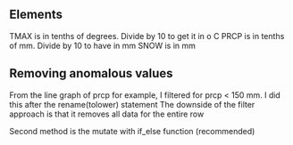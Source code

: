 Elements
--------
TMAX is in tenths of degrees. Divide by 10 to get it in o C
PRCP is in tenths of mm. Divide by 10 to have in mm
SNOW is in mm

Removing anomalous values
-------------------------
From the line graph of prcp for example, I filtered for prcp < 150 mm. I did this after the
rename(tolower) statement
The downside of the filter approach is that it removes all data for the entire row

Second method is the mutate with if_else function (recommended)